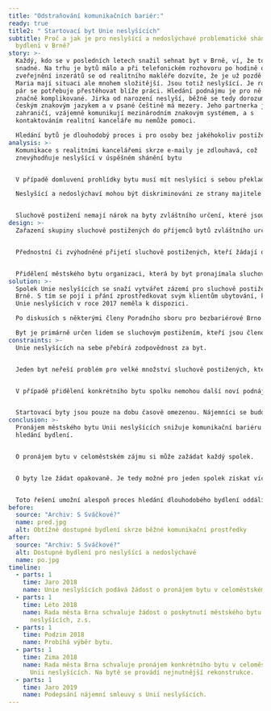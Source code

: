```yaml
---
title: "Odstraňování komunikačních bariér:"
ready: true
title2: " Startovací byt Unie neslyšících"
subtitle: Proč a jak je pro neslyšící a nedoslýchavé problematické shánění
  bydlení v Brně?
story: >-
  Každý, kdo se v posledních letech snažil sehnat byt v Brně, ví, že to není
  snadné. Na trhu je bytů málo a při telefonickém rozhovoru po hodině od
  zveřejnění inzerátů se od realitního makléře dozvíte, že je už pozdě. Jirka a
  Maria mají situaci ale mnohem složitější. Jsou totiž neslyšící. Je rok 2018, a
  pár se potřebuje přestěhovat blíže práci. Hledání podnájmu je pro ně ale
  značně komplikované. Jirka od narození neslyší, běžně se tedy dorozumívá
  českým znakovým jazykem a v psané češtině má mezery. Jeho partnerka je ze
  zahraničí, vzájemně komunikují mezinárodním znakovým systémem, a s
  kontaktováním realitní kanceláře mu nemůže pomoci. 

  Hledání bytů je dlouhodobý proces i pro osoby bez jakéhokoliv postižení, ale pro neslyšící je to opravdová zátěž. Komunikace s realitními kancelářemi, která je odkázaná na psaní e-mailů, často ústí v obsazení bytu těmi, kteří si domluvili prohlídku dříve telefonicky. Jirka telefonicky s realitní kanceláří pochopitelně komunikovat nemůže a než pošle kostrbatý e-mail, předběhnou jej řady volajících. I když se mu složitě podaří domluvit prohlídku bytu, je složité se s makléřem domluvit. Ke každé prohlídce si musí zvát na pomoc tlumočníka, což je finančně náročné. Také jej mrzí, když makléř mluví pouze s tlumočníkem a Jirku ignoruje, jakoby tam nebyl. Hledání bytů tak zůstává pro komunitu neslyšících značně frustrující.
analysis: >-
  Komunikace s realitními kancelářemi skrze e-maily je zdlouhavá, což
  znevýhodňuje neslyšící v úspěšném shánění bytu 


  V případě domluvení prohlídky bytu musí mít neslyšící s sebou překladatele

  Neslyšící a nedoslýchaví mohou být diskriminováni ze strany majitele bytu, který může jejich handicap vnímat jako komplikaci 


  Sluchově postižení nemají nárok na byty zvláštního určení, které jsou určené pro pohybově a zrakově postižené.
design: >-
  Zařazení skupiny sluchově postižených do příjemců bytů zvláštního určení.


  Přednostní či zvýhodněné přijetí sluchově postižených, kteří žádají o běžný městský byt.


  Přidělení městského bytu organizaci, která by byt pronajímala sluchově postiženým.
solution: >-
  Spolek Unie neslyšících se snaží vytvářet zázemí pro sluchově postižené v
  Brně. S tím se pojí i přání zprostředkovat svým klientům ubytování, které ale
  Unie neslyšících v roce 2017 neměla k dispozici.

  Po diskusích s některými členy Poradního sboru pro bezbariérové Brno se Unie neslyšících rozhodla požádat Radu města Brna o pronájem bytu v celoměstském zájmu, který by byl primárně určen jako startovací byt pro sluchově postižené klienty Unie neslyšících. V srpnu 2018 Rada města tuto žádost schválila. Následně byl vybrán konkrétní byt o velikosti 2+kk v městské části Brno-střed, jehož pronájem byl spolku schválen v lednu r. 2019. V březnu 2019 byla podepsána nájemní smlouva s Unií neslyšících. Poté se na byt nastěhovali první klienti spolku, mladý neslyšící pár. 

  Byt je primárně určen lidem se sluchovým postižením, kteří jsou členové či zaměstnanci Unie neslyšících a kteří splní i další podmínky stanovené spolkem. Jelikož je byt zamýšlen jako startovací, měl by být poskytnut nájemcům po dobu dvou let a následně předán dalším nájemcům.
constraints: >-
  Unie neslyšících na sebe přebírá zodpovědnost za byt.


  Jeden byt neřeší problém pro velké množství sluchově postižených, kteří jsou znevýhodněni na trhu s nemovitostmi z výše popsaných důvodů. 


  V případě přidělení konkrétního bytu spolku nemohou další noví podnájemci nijak ovlivňovat polohu bytu v rámci města a jiné charakteristiky bytu. 


  Startovací byty jsou pouze na dobu časově omezenou. Nájemníci se budou i nadále potýkat s procesem hledání bydlení
conclusion: >-
  Pronájem městského bytu Unii neslyšících snižuje komunikační bariéru při
  hledání bydlení.


  O pronájem bytu v celoměstském zájmu si může zažádat každý spolek.


  O byty lze žádat opakovaně. Je tedy možné pro jeden spolek získat více bytů pro své klienty. 


  Toto řešení umožní alespoň proces hledání dlouhodobého bydlení oddálit a poskytne dotyčným dostatek času pro nalezení vhodného ubytování.
before:
  source: "Archiv: S Sváčkové?"
  name: pred.jpg
  alt: Obtížně dostupné bydlení skrze běžné komunikační prostředky
after:
  source: "Archiv: S Sváčkové?"
  alt: Dostupné bydlení pro neslyšící a nedoslýchavé
  name: po.jpg
timeline:
  - parts: 1
    time: Jaro 2018
    name: Unie neslyšících podává žádost o pronájem bytu v celoměstském zájmu
  - parts: 1
    time: Léto 2018
    name: Rada města Brna schvaluje žádost o poskytnutí městského bytu Unii
      neslyšících, z.s.
  - parts: 1
    time: Podzim 2018
    name: Probíhá výběr bytu.
  - parts: 1
    time: Zima 2018
    name: Rada města Brna schvaluje pronájem konkrétního bytu v celoměstském zájmu
      Unii neslyšících. Na bytě se provádí nejnutnější rekonstrukce.
  - parts: 1
    time: Jaro 2019
    name: Podepsání nájemní smlouvy s Unií neslyšících.
---
```

